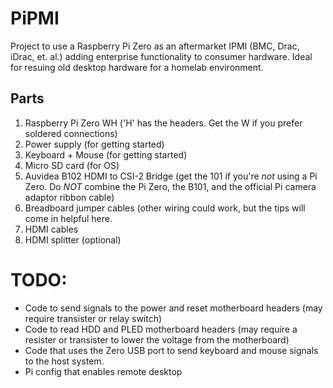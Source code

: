 # PiPMI
Project to use a Raspberry Pi Zero as an aftermarket IPMI (BMC, Drac, iDrac, et. al.) adding enterprise functionality to consumer hardware. Ideal for resuing old desktop hardware for a homelab environment.

## Parts
1. Raspberry Pi Zero WH ('H' has the headers. Get the W if you prefer soldered connections)
  1. Power supply (for getting started)
  2. Keyboard + Mouse (for getting started)
  3. Micro SD card (for OS)
2. Auvidea B102 HDMI to CSI-2 Bridge (get the 101 if you're _not_ using a Pi Zero. Do _*NOT*_ combine the Pi Zero, the B101, and the official Pi camera adaptor ribbon cable)
3. Breadboard jumper cables (other wiring could work, but the tips will come in helpful here.
4. HDMI cables
5. HDMI splitter (optional)

# TODO:
- Code to send signals to the power and reset motherboard headers (may require transister or relay switch)
- Code to read HDD and PLED motherboard headers (may require a resister or transister to lower the voltage from the motherboard)
- Code that uses the Zero USB port to send keyboard and mouse signals to the host system.
- Pi config that enables remote desktop
